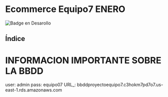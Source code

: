 # Ecommerce Equipo7 ENERO

![Badge en Desarollo](https://img.shields.io/badge/STATUS-EN%20DESAROLLO-green)


## Índice

# INFORMACION IMPORTANTE SOBRE LA BBDD

user: admin
pass: equipo07
URL_: bbddproyectoequipo7.c3hokm7pd7o7.us-east-1.rds.amazonaws.com
